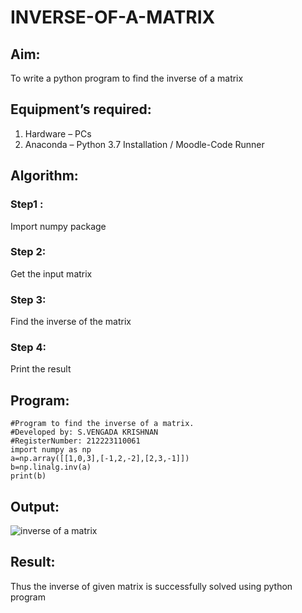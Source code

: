 # INVERSE-OF-A-MATRIX
## Aim:
To write a python program to find the inverse of a matrix
## Equipment’s required:
1. 	Hardware – PCs
2. 	Anaconda – Python 3.7 Installation / Moodle-Code Runner
## Algorithm:
### Step1 : 
Import numpy package
### Step 2: 
Get the input matrix
### Step 3: 
Find the inverse of the matrix
### Step 4: 
Print the result
## Program:
```
#Program to find the inverse of a matrix.
#Developed by: S.VENGADA KRISHNAN
#RegisterNumber: 212223110061
import numpy as np
a=np.array([[1,0,3],[-1,2,-2],[2,3,-1]])
b=np.linalg.inv(a)
print(b)
```
## Output:
![inverse of a matrix](https://github.com/SVENGADAKRISHNAN/INVERSE-OF-A-MATRIX/assets/147473084/0ec6c7ff-ec11-4d76-ac15-2bc796ec6df3)

## Result:
Thus the inverse of given matrix is successfully solved using python program

